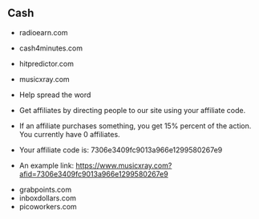 ## Cash

* radioearn.com
* cash4minutes.com
* hitpredictor.com

* musicxray.com
- Help spread the word
- Get affiliates by directing people to our site using your
  affiliate code.
- If an affiliate purchases something, you get
  15% percent of the action. You currently have 0 affiliates.

- Your affiliate code is:
  7306e3409fc9013a966e1299580267e9
- An example link:
  https://www.musicxray.com?afid=7306e3409fc9013a966e1299580267e9

* grabpoints.com
* inboxdollars.com
* picoworkers.com

